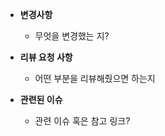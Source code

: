 - **변경사항**
    - 무엇을 변경했는 지?

- **리뷰 요청 사항**
    - 어떤 부분을 리뷰해줬으면 하는지

- **관련된 이슈**
    - 관련 이슈 혹은 참고 링크?
